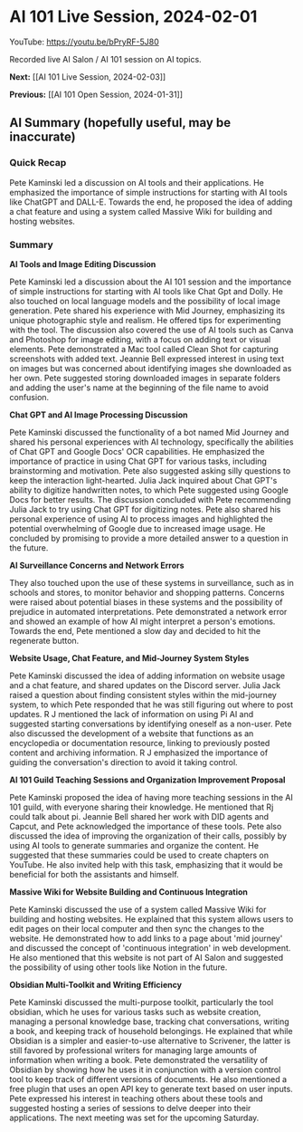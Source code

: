 # AI 101 Live Session, 2024-02-01

YouTube: <https://youtu.be/bPryRF-5J80>

Recorded live AI Salon / AI 101 session on AI topics.

**Next:** [[AI 101 Live Session, 2024-02-03]]

**Previous:** [[AI 101 Open Session, 2024-01-31]]

## AI Summary (hopefully useful, may be inaccurate)

### Quick Recap

Pete Kaminski led a discussion on AI tools and their applications. He emphasized the importance of simple instructions for starting with AI tools like ChatGPT and DALL-E. Towards the end, he proposed the idea of adding a chat feature and using a system called Massive Wiki for building and hosting websites.
### Summary

**AI Tools and Image Editing Discussion** 

Pete Kaminski led a discussion about the AI 101 session and the importance of simple instructions for starting with AI tools like Chat Gpt and Dolly. He also touched on local language models and the possibility of local image generation. Pete shared his experience with Mid Journey, emphasizing its unique photographic style and realism. He offered tips for experimenting with the tool. The discussion also covered the use of AI tools such as Canva and Photoshop for image editing, with a focus on adding text or visual elements. Pete demonstrated a Mac tool called Clean Shot for capturing screenshots with added text. Jeannie Bell expressed interest in using text on images but was concerned about identifying images she downloaded as her own. Pete suggested storing downloaded images in separate folders and adding the user's name at the beginning of the file name to avoid confusion. 

**Chat GPT and AI Image Processing Discussion** 

Pete Kaminski discussed the functionality of a bot named Mid Journey and shared his personal experiences with AI technology, specifically the abilities of Chat GPT and Google Docs' OCR capabilities. He emphasized the importance of practice in using Chat GPT for various tasks, including brainstorming and motivation. Pete also suggested asking silly questions to keep the interaction light-hearted. Julia Jack inquired about Chat GPT's ability to digitize handwritten notes, to which Pete suggested using Google Docs for better results. The discussion concluded with Pete recommending Julia Jack to try using Chat GPT for digitizing notes. Pete also shared his personal experience of using AI to process images and highlighted the potential overwhelming of Google due to increased image usage. He concluded by promising to provide a more detailed answer to a question in the future. 

**AI Surveillance Concerns and Network Errors** 

They also touched upon the use of these systems in surveillance, such as in schools and stores, to monitor behavior and shopping patterns. Concerns were raised about potential biases in these systems and the possibility of prejudice in automated interpretations. Pete demonstrated a network error and showed an example of how AI might interpret a person's emotions. Towards the end, Pete mentioned a slow day and decided to hit the regenerate button.

**Website Usage, Chat Feature, and Mid-Journey System Styles** 

Pete Kaminski discussed the idea of adding information on website usage and a chat feature, and shared updates on the Discord server. Julia Jack raised a question about finding consistent styles within the mid-journey system, to which Pete responded that he was still figuring out where to post updates. R J mentioned the lack of information on using Pi AI and suggested starting conversations by identifying oneself as a non-user. Pete also discussed the development of a website that functions as an encyclopedia or documentation resource, linking to previously posted content and archiving information. R J emphasized the importance of guiding the conversation's direction to avoid it taking control. 

**AI 101 Guild Teaching Sessions and Organization Improvement Proposal**

Pete Kaminski proposed the idea of having more teaching sessions in the AI 101 guild, with everyone sharing their knowledge. He mentioned that Rj could talk about pi. Jeannie Bell shared her work with DID agents and Capcut, and Pete acknowledged the importance of these tools. Pete also discussed the idea of improving the organization of their calls, possibly by using AI tools to generate summaries and organize the content. He suggested that these summaries could be used to create chapters on YouTube. He also invited help with this task, emphasizing that it would be beneficial for both the assistants and himself. 

**Massive Wiki for Website Building and Continuous Integration** 

Pete Kaminski discussed the use of a system called Massive Wiki for building and hosting websites. He explained that this system allows users to edit pages on their local computer and then sync the changes to the website. He demonstrated how to add links to a page about 'mid journey' and discussed the concept of 'continuous integration' in web development. He also mentioned that this website is not part of AI Salon and suggested the possibility of using other tools like Notion in the future. 

**Obsidian Multi-Toolkit and Writing Efficiency** 

Pete Kaminski discussed the multi-purpose toolkit, particularly the tool obsidian, which he uses for various tasks such as website creation, managing a personal knowledge base, tracking chat conversations, writing a book, and keeping track of household belongings. He explained that while Obsidian is a simpler and easier-to-use alternative to Scrivener, the latter is still favored by professional writers for managing large amounts of information when writing a book. Pete demonstrated the versatility of Obsidian by showing how he uses it in conjunction with a version control tool to keep track of different versions of documents. He also mentioned a free plugin that uses an open API key to generate text based on user inputs. Pete expressed his interest in teaching others about these tools and suggested hosting a series of sessions to delve deeper into their applications. The next meeting was set for the upcoming Saturday.

